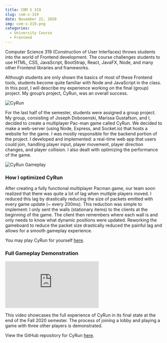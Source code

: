 ```yaml
---
title: COM S 319
slug: com-s-319
date: November 22, 2020
img: com-s-319.png
categories:
  - University Course
  - Frontend
---
```


Computer Science 319 (Construction of User Interfaces) throws students into the world of Frontend development. The course challenges students to use HTML, CSS, JavaScript, BootStrap, React, JavaFX, Node, and many other Frontend libraries and frameworks.

<!--more-->

Although students are only shown the basics of most of these Frontend tools, students become quite familiar with Node and JavaScript in the class. In this post, I will describe my experience working on the final (group) project. My group’s project, CyRun, was an overall success.

![CyRun](/blog-images/cyrun-logo.png)

For the last half of the semester, students were assigned a group project. My group, consisting of Joseph Dobosenski, Marissa Gustafson, and I, decided to create a multiplayer Pac-man game called CyRun. We decided to make a web-server (using Node, Express, and Socket.io) that hosts a website for the game. I was mostly responsible for the backend portion of the project. I developed and implemented: a real-time web app that users could join, handling player input, player movement, player direction changes, and player collision. I also dealt with optimizing the performance of the game.

![CyRun Gameplay](/blog-images/cyrun-gameplay.gif)

### How I optimized CyRun

After creating a fully functional multiplayer Pacman game, our team soon realized that there was quite a lot of lag when multiple players moved. I reduced this lag by drastically reducing the size of packets emitted with every game update (~ every 200ms). This reduction was simple to implement: I only sent the walls (stationary items) to the clients at the beginning of the game. The client then remembers where each wall is and only needs to know what dynamic positions were updated. Reworking the gameboard to reduce the packet size drastically reduced the painful lag and allows for a smooth gameplay experience.

You may play CyRun for yourself [here](http://cyrun.herokuapp.com/).

### Full Gameplay Demonstration

<iframe src="https://www.youtube.com/embed/cVsZwHIcCJM" title="YouTube video player" frameborder="0" allow="accelerometer; autoplay; clipboard-write; encrypted-media; gyroscope; picture-in-picture" allowfullscreen class="youtube-embed"></iframe>

This video showcases the full experience of CyRun in its final state at the end of the Fall 2020 semester. The process of joining a lobby and playing a game with three other players is demonstrated.


View the GitHub repository for CyRun [here](https://github.com/ChristianLisle/cyrun).